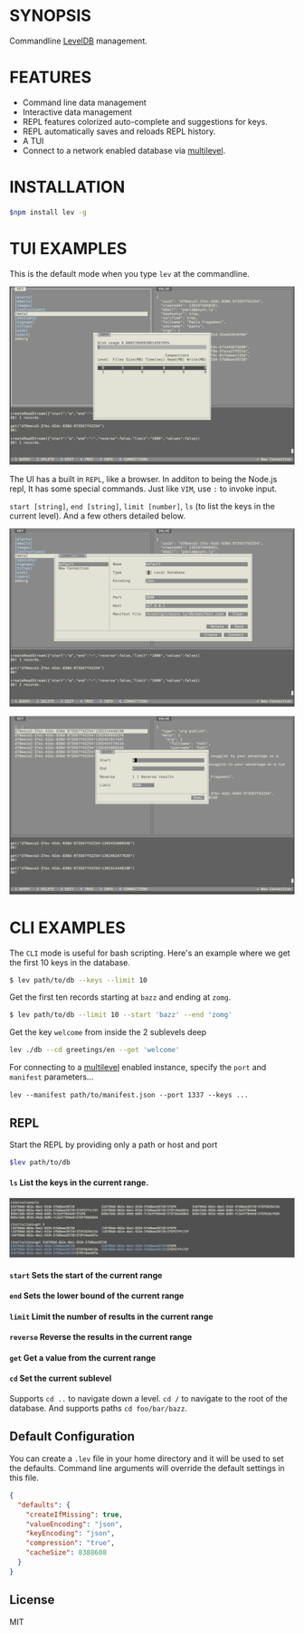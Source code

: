 # SYNOPSIS
Commandline [LevelDB][0] management.

# FEATURES
- Command line data management
- Interactive data management
- REPL features colorized auto-complete and suggestions for keys.
- REPL automatically saves and reloads REPL history.
- A TUI
- Connect to a network enabled database via [multilevel][1].

# INSTALLATION
```bash
$npm install lev -g
```

# TUI EXAMPLES
This is the default mode when you type `lev` at the commandline.

![img](/doc/1.png)

The UI has a built in `REPL`, like a browser. In additon to being
the Node.js repl, It has some special commands. Just like `VIM`, 
use `:` to invoke input.

`start [string]`, `end [string]`, `limit [number]`, `ls` (to list 
the keys in the current level). And a few others detailed below.

![img](/doc/2.png)

![img](/doc/3.png)


# CLI EXAMPLES
The `CLI` mode is useful for bash scripting. Here's an example 
where we get the first 10 keys in the database.

```bash
$ lev path/to/db --keys --limit 10
```

Get the first ten records starting at `bazz` and ending at `zomg`.
```bash
$ lev path/to/db --limit 10 --start 'bazz' --end 'zomg'
```

Get the key `welcome` from inside the 2 sublevels deep
```bash
lev ./db --cd greetings/en --get 'welcome'
```

For connecting to a [multilevel][1] enabled instance, specify the 
`port` and `manifest` parameters...

`lev --manifest path/to/manifest.json --port 1337 --keys ...`

## REPL
Start the REPL by providing only a path or host and port
```bash
$lev path/to/db
```

#### `ls` List the keys in the current range.

![img](/doc/4.png)

#### `start` Sets the start of the current range

#### `end` Sets the lower bound of the current range

#### `limit` Limit the number of results in the current range

#### `reverse` Reverse the results in the current range

#### `get` Get a value from the current range

#### `cd` Set the current sublevel

Supports `cd ..` to navigate down a level. `cd /` to navigate to the 
root of the database. And supports paths `cd foo/bar/bazz`.

## Default Configuration
You can create a `.lev` file in your home directory and it will be used 
to set the defaults. Command line arguments will override the default 
settings in this file.

```json
{
  "defaults": {
    "createIfMissing": true,
    "valueEncoding": "json",
    "keyEncoding": "json",
    "compression": "true",
    "cacheSize": 8388608
  }
}
```

[0]:https://github.com/rvagg/node-levelup
[1]:https://github.com/juliangruber/multilevel

## License
MIT
